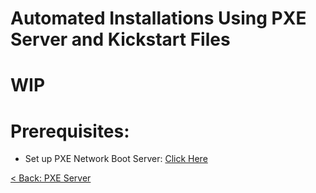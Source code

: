 # Automated Installations Using PXE Server and Kickstart Files

# WIP


# Prerequisites:

- Set up PXE Network Boot Server: [Click Here](https://github.com/sxcdennis/Linux-Guides/blob/master/pxe.md)





[< Back: PXE Server](https://github.com/sxcdennis/Linux-Guides/blob/master/pxe.md "pxe sever")
